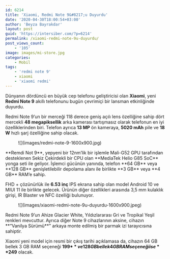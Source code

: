 ```yaml
---
id: 6214
title: 'Xiaomi, Redmi Note 9&#8217;u Duyurdu'
date: '2020-04-30T18:00:54+03:00'
author: 'Beyza Bayrakdar'
layout: post
guid: 'https://intersiber.com/?p=6214'
permalink: /xiaomi-redmi-note-9u-duyurdu/
post_views_count:
    - '105'
image: images/mi-store.jpg
categories:
    - Mobil
tags:
    - 'redmi note 9'
    - xiaomi
    - 'xiaomi redmi'
---
```


Dünyanın dördüncü en büyük cep telefonu geliştiricisi olan **Xiaomi**, yeni **Redmi Note 9** akıllı telefonunu bugün çevrimiçi bir lansman etkinliğinde duyurdu.

Redmi Note 9’un bir merceği 118 derece geniş açılı lens özelliğine sahip dört mercekli **48 megapiksellik** arka kamerası tartışmasız olarak telefonun en iyi özelliklerinden biri. Telefon ayrıca **13 MP** ön kameraya, **5020 mAh** pile ve **18 W** hızlı şarj özelliğine sahip olacak.

<figure class="wp-block-image size-large">![](images/redmi-note-9-1600x900.jpg)</figure>**Remdi Not 9**, yepyeni bir 12nm’lik bir işlemle Mali-G52 GPU tarafından desteklenen Sekiz Çekirdekli bir CPU olan **MediaTek Helio G85 SoC** yonga seti ile geliyor. İşlemci gücünün yanında, telefon **64 GB** veya **128 GB** genişletilebilir depolama alanı ile birlikte **3 GB** veya **4 GB** RAM’e sahip.

FHD + çözünürlük ile **6.53 inç** IPS ekrana sahip olan model Android 10 ve MIUI 11 ile birlikte gelecek. Ürünün diğer özellikleri arasında 3,5 mm kulaklık girişi, IR Blaster ve NFC özelliği bulunuyor.

<figure class="wp-block-image size-large">![](images/xiaomi-redmi-note-9u-duyurdu-1600x900.jpeg)</figure>Redmi Note 9’un Ahize Glacier White, Yıldızlararası Gri ve Tropikal Yeşil renkleri mevcuttur. Ayrıca diğer Note 9 cihazlarının aksine, cihazın **“Vanilya Sürümü**” arkaya monte edilmiş bir parmak izi tarayıcısına sahiptir.

Xiaomi yeni model için resmi bir çıkış tarihi açıklamasa da, cihazın 64 GB bellek 3 GB RAM seçeneği **199$** ve 128 GB bellek 4 GB RAM seçeneği ise **249$** olacak.